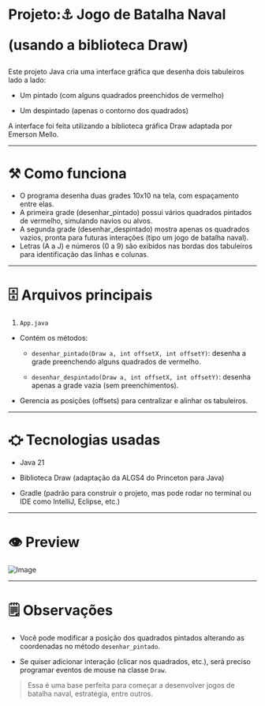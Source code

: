 <h1>Projeto:⚓ Jogo de Batalha Naval

(usando a biblioteca Draw)
</h1>

Este projeto Java cria uma interface gráfica que desenha dois tabuleiros lado a lado:

  - Um pintado (com alguns quadrados preenchidos de vermelho)

  - Um despintado (apenas o contorno dos quadrados)

A interface foi feita utilizando a biblioteca gráfica Draw adaptada por Emerson Mello.

________________________________________________________________________________________________

<h1>⚒ Como funciona</h1>

- O programa desenha duas grades 10x10 na tela, com espaçamento entre elas.
- A primeira grade (desenhar_pintado) possui vários quadrados pintados de vermelho, simulando navios ou alvos.
- A segunda grade (desenhar_despintado) mostra apenas os quadrados vazios, pronta para futuras interações (tipo um jogo de batalha naval).
- Letras (A a J) e números (0 a 9) são exibidos nas bordas dos tabuleiros para identificação das linhas e colunas.

________________________________________________________________________________________________

<h1>🗄 Arquivos principais</h1>

1. ```App.java```
- Contém os métodos:

    - ```desenhar_pintado(Draw a, int offsetX, int offsetY)```: desenha a grade preenchendo alguns quadrados de vermelho.

    - ```desenhar_despintado(Draw a, int offsetX, int offsetY)```: desenha apenas a grade vazia (sem preenchimentos).

- Gerencia as posições (offsets) para centralizar e alinhar os tabuleiros.

________________________________________________________________________________________________

<h1>⛮ Tecnologias usadas</h1>


- Java 21

- Biblioteca Draw (adaptação da ALGS4 do Princeton para Java)

- Gradle (padrão para construir o projeto, mas pode rodar no terminal ou IDE como IntelliJ, Eclipse, etc.)

________________________________________________________________________________________________

<h1>👁 Preview</h1>

![Image](https://github.com/user-attachments/assets/80e9b28e-2722-43e3-a23b-5951f2e76287)
________________________________________________________________________________________________

<h1>🗒 Observações</h1>

- Você pode modificar a posição dos quadrados pintados alterando as coordenadas no método ```desenhar_pintado```.

- Se quiser adicionar interação (clicar nos quadrados, etc.), será preciso programar eventos de mouse na classe ```Draw```.

> Essa é uma base perfeita para começar a desenvolver jogos de batalha naval, estratégia, entre outros.
